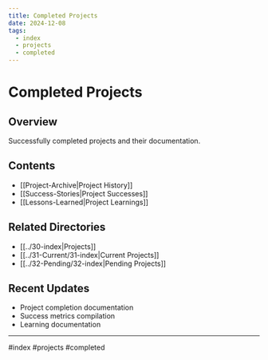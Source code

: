 ```yaml
---
title: Completed Projects
date: 2024-12-08
tags:
  - index
  - projects
  - completed
---
```


# Completed Projects

## Overview
Successfully completed projects and their documentation.

## Contents
- [[Project-Archive|Project History]]
- [[Success-Stories|Project Successes]]
- [[Lessons-Learned|Project Learnings]]

## Related Directories
- [[../30-index|Projects]]
- [[../31-Current/31-index|Current Projects]]
- [[../32-Pending/32-index|Pending Projects]]

## Recent Updates
- Project completion documentation
- Success metrics compilation
- Learning documentation

---

#index #projects #completed